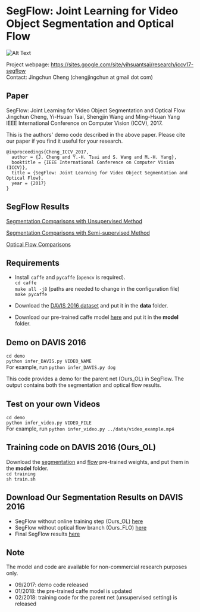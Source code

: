 # SegFlow: Joint Learning for Video Object Segmentation and Optical Flow

![Alt Text](https://github.com/JingchunCheng/SegFlow/blob/master/iccv17_segflow_git.png) 

Project webpage: https://sites.google.com/site/yihsuantsai/research/iccv17-segflow <br />
Contact: Jingchun Cheng (chengjingchun at gmail dot com)

## Paper
SegFlow: Joint Learning for Video Object Segmentation and Optical Flow <br />
Jingchun Cheng, Yi-Hsuan Tsai, Shengjin Wang and Ming-Hsuan Yang <br />
IEEE International Conference on Computer Vision (ICCV), 2017.

This is the authors' demo code described in the above paper. Please cite our paper if you find it useful for your research.

```
@inproceedings{Cheng_ICCV_2017,
  author = {J. Cheng and Y.-H. Tsai and S. Wang and M.-H. Yang},
  booktitle = {IEEE International Conference on Computer Vision (ICCV)},
  title = {SegFlow: Joint Learning for Video Object Segmentation and Optical Flow},
  year = {2017}
}
```

## SegFlow Results
[Segmentation Comparisons with Unsupervised Method](https://www.youtube.com/watch?v=MzWSGgPMTlo&feature=youtu.be)

[Segmentation Comparisons with Semi-supervised Method](https://www.youtube.com/watch?v=FN_ePVSDMvo&feature=youtu.be)

[Optical Flow Comparisons](https://www.youtube.com/watch?v=pyYbqeBteq4&feature=youtu.be)

## Requirements
* Install `caffe` and `pycaffe` (`opencv` is required). <br />
`cd caffe` <br />
`make all -j8` (paths are needed to change in the configuration file) <br />
`make pycaffe` <br />

* Download the [DAVIS 2016 dataset](http://davischallenge.org/code.html) and put it in the **data** folder.

* Download our pre-trained caffe model [here](http://vllab.ucmerced.edu/ytsai/ICCV17/SegFlow.caffemodel) and put it in the **model** folder.

## Demo on DAVIS 2016 <br />
`cd demo` <br />
`python infer_DAVIS.py VIDEO_NAME` <br />
For example, run `python infer_DAVIS.py dog`

This code provides a demo for the parent net (Ours_OL) in SegFlow. The output contains both the segmentation and optical flow results. 

## Test on your own Videos <br />
`cd demo` <br />
`python infer_video.py VIDEO_FILE` <br />
For example, run `python infer_video.py ../data/video_example.mp4`

## Training code on DAVIS 2016 (Ours_OL)
Download the [segmentation](http://vllab.ucmerced.edu/ytsai/ICCV17/ResNet-101-model.caffemodel) and [flow](http://vllab.ucmerced.edu/ytsai/ICCV17/flownets_conv1rename.caffemodel) pre-trained weights, and put them in the **model** folder. <br />
`cd training` <br />
`sh train.sh` <br />

## Download Our Segmentation Results on DAVIS 2016
* SegFlow without online training step (Ours_OL) [here](http://vllab.ucmerced.edu/ytsai/ICCV17/Ours_OL.zip)
* SegFlow without optical flow branch (Ours_FLO) [here](http://vllab.ucmerced.edu/ytsai/ICCV17/Ours_FLO.zip)
* Final SegFlow results [here](http://vllab.ucmerced.edu/ytsai/ICCV17/Ours.zip)

## Note
The model and code are available for non-commercial research purposes only.
* 09/2017: demo code released
* 01/2018: the pre-trained caffe model is updated
* 02/2018: training code for the parent net (unsupervised setting) is released
